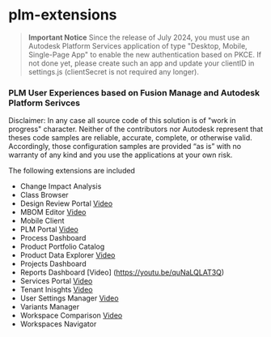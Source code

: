 # plm-extensions

> **Important Notice**
> Since the release of July 2024, you must use an Autodesk Platform Services application of type "Desktop, Mobile, Single-Page App" to enable the new authentication based on PKCE. If not done yet, please create such an app and update your clientID in settings.js (clientSecret is not required any longer).

### PLM User Experiences based on Fusion Manage and Autodesk Platform Serivces

Disclaimer: In any case all source code of this solution is of "work in progress" character. Neither of the contributors nor Autodesk represent that theses code samples are reliable, accurate, complete, or otherwise valid. Accordingly, those configuration samples are provided “as is” with no warranty of any kind and you use the applications at your own risk. 

The following extensions are included
- Change Impact Analysis
- Class Browser
- Design Review Portal [Video](https://youtu.be/AU--qJIMmlE)
- MBOM Editor [Video](https://youtu.be/5s9080mmYLo)
- Mobile Client
- PLM Portal [Video](https://youtu.be/tM8why6ybAU)
- Process Dashboard
- Product Portfolio Catalog
- Product Data Explorer [Video](https://youtu.be/TA5JyBVw2Hw)
- Projects Dashboard
- Reports Dashboard [Video] (https://youtu.be/quNaLQLAT3Q)
- Services Portal [Video](https://youtu.be/gYAyASE3vAU)
- Tenant Inisghts [Video](https://youtu.be/WZXGfDKGRHY)
- User Settings Manager [Video](https://youtu.be/hJjxoovwbS8)
- Variants Manager
- Workspace Comparison [Video](https://youtu.be/llQtsclH-L0)
- Workspaces Navigator
